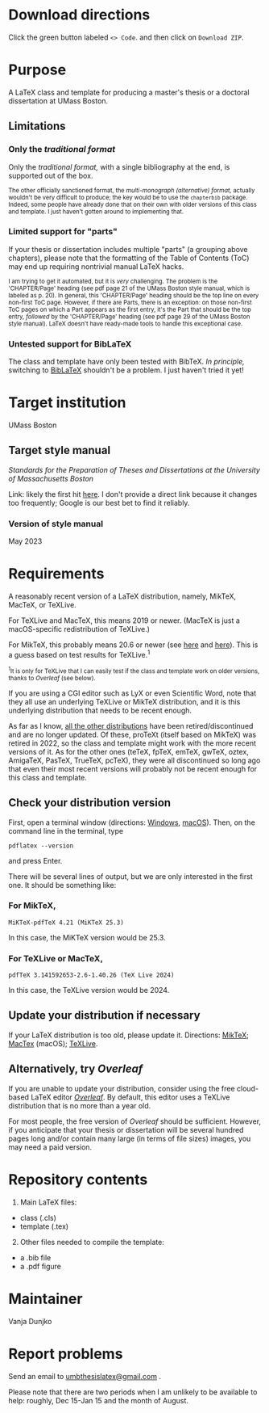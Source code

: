 # Download directions

Click the green button labeled `<> Code`. and then click on `Download ZIP`. 

# Purpose

A LaTeX class and template for producing a master's thesis or a doctoral dissertation at UMass Boston.

## Limitations

### Only the _traditional format_

Only the _traditional format,_ with a single bibliography at the end, is supported out of the box. 

<sub>The other officially sanctioned format, the _multi-monograph (alternative) format,_ actually wouldn't be very difficult to produce; the key would be to use the ```chapterbib``` package. Indeed, some people have already done that on their own with older versions of this class and template. I just haven't gotten around to implementing that.</sub>

### Limited support for "parts"

If your thesis or dissertation includes multiple "parts" (a grouping above chapters), please note that the formatting of the Table of Contents (ToC) may end up requiring nontrivial manual LaTeX hacks. 

<sub>I am trying to get it automated, but it is _very_ challenging. The problem is the 'CHAPTER/Page' heading (see pdf page 21 of the UMass Boston style manual, which is labeled as p. 20). In general, this 'CHAPTER/Page' heading should be the top line on every non-first ToC page. However, if there are Parts, there is an exception: on those non-first ToC pages on which a Part appears as the first entry, it's the Part that should be the top entry, _followed_ by the 'CHAPTER/Page' heading (see pdf page 29 of the UMass Boston style manual). LaTeX doesn't have ready-made tools to handle this exceptional case.</sub>

### Untested support for BibLaTeX

The class and template have only been tested with BibTeX. _In principle,_ switching to [BibLaTeX](https://www.overleaf.com/learn/latex/Bibliography_management_with_biblatex) shouldn't be a problem. I just haven't tried it yet!

# Target  institution

UMass Boston

## Target style manual

_Standards for the Preparation of Theses and Dissertations at the University of Massachusetts Boston_ 

Link: likely the first hit [here](https://www.google.com/search?q=Standards%20for%20the%20Preparation%20of%20Theses%20and%20Dissertations%20at%20the%20University%20of%20Massachusetts%20Boston&client=ubuntu-sn&channel=fs&sclient=gws-wiz-serp). I don't provide a direct link because it changes too frequently; Google is our best bet to find it reliably.

### Version of style manual

May 2023

# Requirements

A reasonably recent version of a LaTeX distribution, namely, MikTeX, MacTeX, or TeXLive. 

For TeXLive and MacTeX, this means 2019 or newer. (MacTeX is just a macOS-specific redistribution of TeXLive.)

For MikTeX, this probably means 20.6 or newer (see [here](https://github.com/MiKTeX/miktex/issues/554) and [here](https://github.com/MiKTeX/miktex/tags?after=21.2)). This is a guess based on test results for TeXLive.<sup>1</sup> 

<sub><sup>1</sup>It is only for TeXLive that I can easily test if the class and template work on older versions, thanks to _Overleaf_ (see below).</sub>

If you are using a CGI editor such as LyX or even Scientific Word, note that they all use an underlying TeXLive or MikTeX distribution, and it is this underlying distribution that needs to be recent enough.

As far as I know, [all the other distributions](https://tex.stackexchange.com/questions/239199/latex-distributions-what-are-their-main-differences) have been retired/discontinued and are no longer updated. Of these, proTeXt (itself based on MikTeX) was retired in 2022, so the class and template might work with the more recent versions of it. As for the other ones (teTeX, fpTeX, emTeX, gwTeX, oztex, AmigaTeX, PasTeX, TrueTeX, pcTeX), they were all discontinued so long ago that even their most recent versions will probably not be recent enough for this class and template.

## Check your distribution version

First, open a terminal window (directions: [Windows](https://www.wikihow.com/Open-Terminal-in-Windows), [macOS](https://support.apple.com/en-az/guide/terminal/apd5265185d-f365-44cb-8b09-71a064a42125/mac)). Then, on the command line in the terminal, type

`pdflatex --version`

and press Enter.

There will be several lines of output, but we are only interested in the first one. It should be something like:

### For MikTeX,

`MiKTeX-pdfTeX 4.21 (MiKTeX 25.3)`

In this case, the MiKTeX version would be 25.3.

### For TeXLive or MacTeX,

`pdfTeX 3.141592653-2.6-1.40.26 (TeX Live 2024)`

In this case, the TeXLive version would be 2024.

## Update your distribution if necessary

If your LaTeX distribution is too old, please update it. Directions: [MikTeX](https://miktex.org/howto/miktex-console); [MacTex](https://tex.stackexchange.com/questions/688954/mactex-upgrade-from-2022-to-2023) (macOS); [TeXLive](https://tex.stackexchange.com/questions/543284/kile-or-any-tex-software-cannot-find-tex-live-binaries-manually-installed-wh/736182#736182).

## Alternatively, try _Overleaf_

If you are unable to update your distribution, consider using the free cloud-based LaTeX editor [_Overleaf_](https://www.overleaf.com/). By default, this editor uses a TeXLive distribution that is no more than a year old. 

For most people, the free version of _Overleaf_ should be sufficient. However, if you anticipate that your thesis or dissertation will be several hundred pages long and/or contain many large (in terms of file sizes) images, you may need a paid version. 


# Repository contents 

1. Main LaTeX files: 

* class (.cls) 
* template (.tex) 

2. Other files needed to compile the template: 

* a .bib file
* a .pdf figure

# Maintainer

Vanja Dunjko

# Report problems

Send an email to umbthesislatex@gmail.com .

Please note that there are two periods when I am unlikely to be available to help: roughly, Dec 15-Jan 15 and the month of August. 


